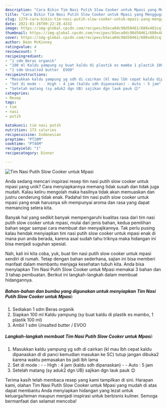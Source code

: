 ```yaml
---
description: "Cara Bikin Tim Nasi Putih Slow Cooker untuk Mpasi yang Menggugah Selera"
title: "Cara Bikin Tim Nasi Putih Slow Cooker untuk Mpasi yang Menggugah Selera"
slug: 1279-cara-bikin-tim-nasi-putih-slow-cooker-untuk-mpasi-yang-menggugah-selera
date: 2021-03-26T09:22:28.433Z
image: https://img-global.cpcdn.com/recipes/b5eca0dc98d50461/680x482cq70/tim-nasi-putih-slow-cooker-untuk-mpasi-foto-resep-utama.jpg
thumbnail: https://img-global.cpcdn.com/recipes/b5eca0dc98d50461/680x482cq70/tim-nasi-putih-slow-cooker-untuk-mpasi-foto-resep-utama.jpg
cover: https://img-global.cpcdn.com/recipes/b5eca0dc98d50461/680x482cq70/tim-nasi-putih-slow-cooker-untuk-mpasi-foto-resep-utama.jpg
author: Dean McKinney
ratingvalue: 4
reviewcount: 7
recipeingredient:
- "1 sdm Beras organik"
- "100 ml Kaldu yampung sy buat kaldu di plastik es mambo 1 plastik 100 ml"
- "1 sdm Unsalted butter  EVOO"
recipeinstructions:
- "Masukkan kaldu yampung yg sdh di cairkan (kl mau lbh cepat kaldu dipanaskan dl di panci kemudian masukan ke SC) tutup jangan dibuka2 karena waktu pemasakan bs jadi lbh lama"
- "Set di mode : - High : 4 jam (kaldu sdh dipanaskan) - Auto : 5 jam"
- "Setelah matang (sy aduk2 dgn UB) sajikan dgn lauk pauk 😉"
categories:
- Resep
tags:
- tim
- nasi
- putih

katakunci: tim nasi putih 
nutrition: 173 calories
recipecuisine: Indonesian
preptime: "PT20M"
cooktime: "PT46M"
recipeyield: "1"
recipecategory: Dinner

---
```



![Tim Nasi Putih Slow Cooker untuk Mpasi](https://img-global.cpcdn.com/recipes/b5eca0dc98d50461/680x482cq70/tim-nasi-putih-slow-cooker-untuk-mpasi-foto-resep-utama.jpg)

Anda sedang mencari inspirasi resep tim nasi putih slow cooker untuk mpasi yang unik? Cara menyiapkannya memang tidak susah dan tidak juga mudah. Kalau keliru mengolah maka hasilnya tidak akan memuaskan dan justru cenderung tidak enak. Padahal tim nasi putih slow cooker untuk mpasi yang enak harusnya sih mempunyai aroma dan rasa yang dapat memancing selera kita.



Banyak hal yang sedikit banyak mempengaruhi kualitas rasa dari tim nasi putih slow cooker untuk mpasi, mulai dari jenis bahan, kedua pemilihan bahan segar sampai cara membuat dan menyajikannya. Tak perlu pusing kalau hendak menyiapkan tim nasi putih slow cooker untuk mpasi enak di mana pun anda berada, karena asal sudah tahu triknya maka hidangan ini bisa menjadi suguhan spesial.


Nah, kali ini kita coba, yuk, buat tim nasi putih slow cooker untuk mpasi sendiri di rumah. Tetap dengan bahan sederhana, sajian ini bisa memberi manfaat dalam membantu menjaga kesehatan tubuh kita. Anda bisa menyiapkan Tim Nasi Putih Slow Cooker untuk Mpasi memakai 3 bahan dan 3 tahap pembuatan. Berikut ini langkah-langkah dalam membuat hidangannya.

<!--inarticleads1-->

##### Bahan-bahan dan bumbu yang digunakan untuk menyiapkan Tim Nasi Putih Slow Cooker untuk Mpasi:

1. Sediakan 1 sdm Beras organik
1. Siapkan 100 ml Kaldu yampung (sy buat kaldu di plastik es mambo, 1 plastik 100 ml)
1. Ambil 1 sdm Unsalted butter / EVOO




<!--inarticleads2-->

##### Langkah-langkah membuat Tim Nasi Putih Slow Cooker untuk Mpasi:

1. Masukkan kaldu yampung yg sdh di cairkan (kl mau lbh cepat kaldu dipanaskan dl di panci kemudian masukan ke SC) tutup jangan dibuka2 karena waktu pemasakan bs jadi lbh lama
1. Set di mode : - - High : 4 jam (kaldu sdh dipanaskan) - - Auto : 5 jam
1. Setelah matang (sy aduk2 dgn UB) sajikan dgn lauk pauk 😉




Terima kasih telah membaca resep yang kami tampilkan di sini. Harapan kami, olahan Tim Nasi Putih Slow Cooker untuk Mpasi yang mudah di atas dapat membantu Anda menyiapkan hidangan yang lezat untuk keluarga/teman maupun menjadi inspirasi untuk berbisnis kuliner. Semoga bermanfaat dan selamat mencoba!
